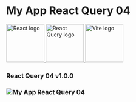 # My App React Query 04

  <span class="React">
    <a href="https://react.dev/">
      <img
        src="https://github.com/AndriiKot/___Icons__and__Links___/blob/main/icons/react-2.svg"
        alt="React logo"
        width="100"
        height="100"
      />
    </a>
  </span>

  <span class="React Query">
    <a href="https://tanstack.com/">
      <img
        src="https://github.com/AndriiKot/___Icons__and__Links___/blob/main/icons/react-query-seeklogo.svg"
        alt="React Query logo"
        width="100"
        height="100"
      />
    </a>
  </span>

  <span class="Vite">
    <a href="https://vitejs.dev/">
      <img
        src="https://github.com/AndriiKot/___Icons__and__Links___/blob/main/icons/vitejs.svg"
        alt="Vite logo"
        width="100"
        height="100"
      />
    </a>
  </span>

### React Query 04 v1.0.0
### ![My App React Query 04](https://github.com/AndriiKot/React_Query__01/blob/main/__demo__/images/img_v1_0_0.png)
